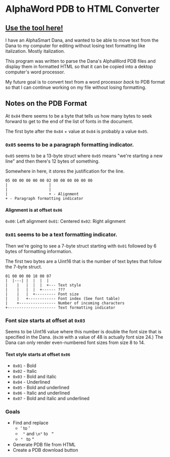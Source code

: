 # AlphaWord PDB to HTML Converter

## [Use the tool here!](https://rattiecode.github.io/alphaword_pdb_to_html/)

I have an AlphaSmart Dana, and wanted to be able to move text from the Dana to my computer for editing without losing text formatting like italization. Mostly italization.

This program was written to parse the Dana's AlphaWord PDB files and display them in formatted HTML so that it can be copied into a dektop computer's word processor.

My future goal is to convert text from a word processor _back_ to PDB format so that I can continue working on my file without losing formatting.

## Notes on the PDB Format

At `0x84` there seems to be a byte that tells us how many bytes to seek forward to get to the end of the list of fonts in the document.

The first byte after the `0x84` + value at `0x84` is probably a value `0x05`.

### `0x05` seems to be a paragraph formatting indicator.

`0x05` seems to be a 13-byte struct where `0x05` means "we're starting a new line" and then there's 12 bytes of something.

Somewhere in here, it stores the justification for the line.

```
05 00 00 00 00 00 02 00 00 00 00 00 00
|                  |
|                  |
|                  + - Alignment
+ - Paragraph formatting indicator
```

#### Alignment is at offset `0x06`

`0x00`: Left alignment
`0x01`: Centered
`0x02`: Right alignment

### `0x01` seems to be a text formatting indicator.

Then we're going to see a 7-byte struct starting with `0x01` followed by 6 bytes of formatting information.

The first two bytes are a Uint16 that is the number of text bytes that follow the 7-byte struct.

```
01 00 00 00 18 00 07
|  |---| |  |  |  |
|    |   |  |  |  +--- Text style
|    |   |  |  +------ ???
|    |   |  +--------- Font size
|    |   +------------ Font index (See font table)
|    +---------------- Number of incoming characters
+--------------------- Text formatting indicator
```

### Font size starts at offset at `0x03`

Seems to be Uint16 value where this number is double the font size that is specified in the Dana. (`0x30` with a value of 48 is actually font size 24.) The Dana can only render even-numbered font sizes from size 8 to 14.

#### Text style starts at offset `0x06`

- `0x01` - Bold
- `0x02` - Italic
- `0x03` - Bold and italic
- `0x04` - Underlined
- `0x05` - Bold and underlined
- `0x06` - Italic and underlined
- `0x07` - Bold and italic and underlined

### Goals

- Find and replace
  - ' to ’
  - ` "` and `\n"` to ` “`
  - `" ` to `” `
- Generate PDB file from HTML
- Create a PDB download button
